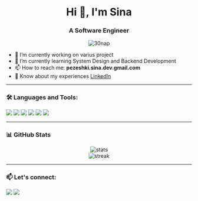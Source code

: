<h1 align="center">Hi 👋, I'm Sina</h1>
<h3 align="center">A Software Engineer</h3>

<p align="center">
  <img src="https://komarev.com/ghpvc/?username=30nap&label=Profile%20views&color=0e75b6&style=flat" alt="30nap" />
</p>

- 🔭 I’m currently working on varius project
- 🌱 I’m currently learning System Design and Backend Development
- 📫 How to reach me: **pezeshki.sina.dev.gmail.com**
- 📄 Know about my experiences [LinkedIn](https://www.linkedin.com/in/sinapezeshki)

---

### 🛠️ Languages and Tools:

<p align="left">
  <img src="https://img.shields.io/badge/Java-ED8B00?style=for-the-badge&logo=java&logoColor=white"/>
  <img src="https://img.shields.io/badge/SpringBoot-6DB33F?style=for-the-badge&logo=springboot&logoColor=white"/>
  <img src="https://img.shields.io/badge/PostgreSQL-316192?style=for-the-badge&logo=postgresql&logoColor=white"/>
  <img src="https://img.shields.io/badge/Redis-DC382D?style=for-the-badge&logo=redis&logoColor=white"/>
  <img src="https://img.shields.io/badge/Git-F05032?style=for-the-badge&logo=git&logoColor=white"/>
  <img src="https://img.shields.io/badge/Linux-FCC624?style=for-the-badge&logo=linux&logoColor=black"/>
</p>

---

### 📊 GitHub Stats

<p align="center">
  <img src="https://github-readme-stats.vercel.app/api?username=30nap&show_icons=true&theme=default" alt="stats"/>
  <br/>
  <img src="https://github-readme-streak-stats.herokuapp.com/?user=30nap&theme=default" alt="streak"/>
</p>

---

### 📫 Let's connect:

<p align="left">
  <a href="https://linkedin.com/in/sinapezeshki" target="_blank"><img src="https://img.shields.io/badge/LinkedIn-blue?style=for-the-badge&logo=linkedin&logoColor=white"/></a>
  <a href="mailto:pezeshki.sina.dev@gmail.com"><img src="https://img.shields.io/badge/Gmail-red?style=for-the-badge&logo=gmail&logoColor=white"/></a>
</p>
